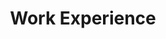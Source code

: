 ---
title: Work Experience
layout: layouts/base.njk
templateEngineOverride: njk,md
eleventyNavigation:
  key: Work Experience
  order: 1
---